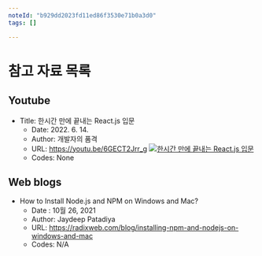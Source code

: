 ```yaml
---
noteId: "b929dd2023fd11ed86f3530e71b0a3d0"
tags: []

---
```


# 참고 자료 목록

## Youtube
- Title: 한시간 만에 끝내는 React.js 입문
  - Date: 2022. 6. 14.
  - Author: 개발자의 품격
  - URL: https://youtu.be/6GECT2Jrr_g
     [![한시간 만에 끝내는 React.js 입문](https://i.ytimg.com/an_webp/6GECT2Jrr_g/mqdefault_6s.webp?du=3000&sqp=CLjkmZgG&rs=AOn4CLD8qTQZLF3i-NfBiF5_NFmTVg2vrQ)](https://youtu.be/6GECT2Jrr_g)
  - Codes: None

## Web blogs
- How to Install Node.js and NPM on Windows and Mac?
  - Date : 10월 26, 2021
  - Author: Jaydeep Patadiya
  - URL: https://radixweb.com/blog/installing-npm-and-nodejs-on-windows-and-mac
  - Codes: N/A

